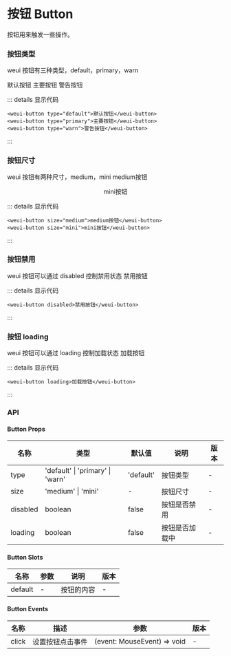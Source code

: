 # 按钮 Button

按钮用来触发一些操作。

### 按钮类型
weui 按钮有三种类型，default，primary，warn

<weui-button type="default">默认按钮</weui-button>
<weui-button type="primary">主要按钮</weui-button>
<weui-button type="warn">警告按钮</weui-button>

::: details 显示代码
```vue
<weui-button type="default">默认按钮</weui-button>
<weui-button type="primary">主要按钮</weui-button>
<weui-button type="warn">警告按钮</weui-button>
```
:::

### 按钮尺寸
weui 按钮有两种尺寸，medium，mini
<weui-button size="medium">medium按钮</weui-button>
<div style="text-align: center; margin-top: 12px;"><weui-button size="mini">mini按钮</weui-button></div>

::: details 显示代码
```vue
<weui-button size="medium">medium按钮</weui-button>
<weui-button size="mini">mini按钮</weui-button>
```
:::

### 按钮禁用
weui 按钮可以通过 disabled 控制禁用状态
<weui-button disabled>禁用按钮</weui-button>

::: details 显示代码
```vue
<weui-button disabled>禁用按钮</weui-button>
```
:::

### 按钮 loading
weui 按钮可以通过 loading 控制加载状态
<weui-button loading>加载按钮</weui-button>

::: details 显示代码
```vue
<weui-button loading>加载按钮</weui-button>
```
:::


### API
#### Button Props
|  名称   | 类型  | 默认值 | 说明 | 版本 |
|  ----  | ----  | ----- | ---- | ----- |
| type  | 'default' \| 'primary' \| 'warn' | 'default' | 按钮类型 | - | 
| size  | 'medium' \| 'mini' | - | 按钮尺寸 | - |
| disabled | boolean | false | 按钮是否禁用 | - |
| loading | boolean | false | 按钮是否加载中 | - |

#### Button Slots
|  名称   | 参数  | 说明 | 版本 |
|  ----  | ----  | ----- | ---- |
| default  | - | 按钮的内容 | - |

#### Button Events
|  名称   | 描述  | 参数 | 版本 |
|  ----  | ----  | ----- | ---- |
| click  | 设置按钮点击事件 | (event: MouseEvent) => void | - |